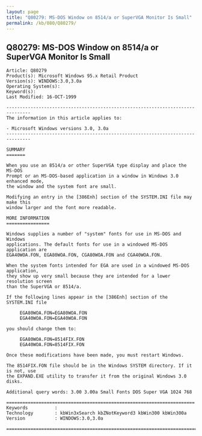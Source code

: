 ```yaml
---
layout: page
title: "Q80279: MS-DOS Window on 8514/a or SuperVGA Monitor Is Small"
permalink: /kb/080/Q80279/
---
```


## Q80279: MS-DOS Window on 8514/a or SuperVGA Monitor Is Small

	Article: Q80279
	Product(s): Microsoft Windows 95.x Retail Product
	Version(s): WINDOWS:3.0,3.0a
	Operating System(s): 
	Keyword(s): 
	Last Modified: 16-OCT-1999
	
	-------------------------------------------------------------------------------
	The information in this article applies to:
	
	- Microsoft Windows versions 3.0, 3.0a 
	-------------------------------------------------------------------------------
	
	SUMMARY
	=======
	
	When you use an 8514/a or other SuperVGA type display and place the MS-DOS
	Prompt or an MS-DOS-based application in a window in Windows 3.0 enhanced mode,
	the window and the system font are small.
	
	Modifying an entry in the [386Enh] section of the SYSTEM.INI file may make this
	window larger and the font more readable.
	
	MORE INFORMATION
	================
	
	Windows supplies a number of "system" fonts for use in MS-DOS and Windows
	applications. The default fonts for use in a windowed MS-DOS application are
	EGA40WOA.FON, EGA80WOA.FON, CGA80WOA.FON and CGA40WOA.FON.
	
	When the system fonts intended for EGA are used in a windowed MS-DOS application,
	they show up very small because they are intended for a lower resolution screen
	than the SuperVGA or 8514/a.
	
	If the following lines appear in the [386Enh] section of the SYSTEM.INI file
	
	     EGA80WOA.FON=EGA80WOA.FON
	     EGA40WOA.FON=EGA40WOA.FON
	
	you should change them to:
	
	     EGA80WOA.FON=8514FIX.FON
	     EGA40WOA.FON=8514FIX.FON
	
	Once these modifications have been made, you must restart Windows.
	
	The 8514FIX.FON file should be in the Windows SYSTEM directory. If it is not, use
	the EXPAND.EXE utility to transfer it from the original Windows 3.0 disks.
	
	Additional query words: 3.00 3.00a Small Fonts DOS Super VGA 1024 768
	
	======================================================================
	Keywords          :  
	Technology        : kbWin3xSearch kbZNotKeyword3 kbWin300 kbWin300a
	Version           : WINDOWS:3.0,3.0a
	
	=============================================================================
	
